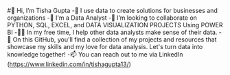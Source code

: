 #👋 Hi, I’m Tisha Gupta
-👀 I use data to create solutions for businesses and organizations
-🌱 I'm a Data Analyst
-🤝 I’m looking to collaborate on PYTHON, SQL, EXCEL, and DATA VISUALIZATION PROJECTS Using POWER BI
-👩‍💻 In my free time, I help other data analysts make sense of their data.
-🌱 On this GitHub, you'll find a collection of my projects and resources that showcase my skills and my love for data analysis. Let's turn data into knowledge together!
-📫 You can reach out to me via LinkedIn (https://www.linkedin.com/in/tishagupta13/)

<!---
TishaGupta13/TishaGupta13 is a ✨ special ✨ repository because its `README.md` (this file) appears on your GitHub profile.
You can click the Preview link to take a look at your changes.
--->
